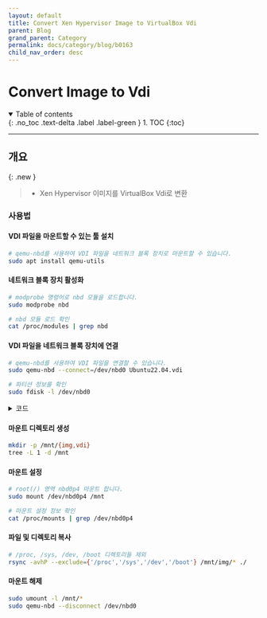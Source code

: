 ```yaml
---
layout: default
title: Convert Xen Hypervisor Image to VirtualBox Vdi
parent: Blog
grand_parent: Category
permalink: docs/category/blog/b0163
child_nav_order: desc
---
```


# Convert Image to Vdi

<details open markdown="block">
  <summary>
    Table of contents
  </summary>
  {: .no_toc .text-delta .label .label-green }
1. TOC
{:toc}
</details>

---

## 개요

{: .new }
> - Xen Hypervisor 이미지를 VirtualBox Vdi로 변환

### 사용법

#### VDI 파일을 마운트할 수 있는 툴 설치

```bash
# qemu-nbd를 사용하여 VDI 파일을 네트워크 블록 장치로 마운트할 수 있습니다.
sudo apt install qemu-utils
```

#### 네트워크 블록 장치 활성화

```bash
# modprobe 명령어로 nbd 모듈을 로드합니다.
sudo modprobe nbd

# nbd 모듈 로드 확인
cat /proc/modules | grep nbd
```

#### VDI 파일을 네트워크 블록 장치에 연결

```bash
# qemu-nbd를 사용하여 VDI 파일을 연결할 수 있습니다.
sudo qemu-nbd --connect=/dev/nbd0 Ubuntu22.04.vdi

# 파티션 정보를 확인
sudo fdisk -l /dev/nbd0
```

<details markdown="block">
  <summary>
    코드
  </summary>
  {: .text-delta .label .label-green }
  
```bash
Disk /dev/nbd0: 50 GiB, 53687091200 bytes, 104857600 sectors
Units: sectors of 1 * 512 = 512 bytes
Sector size (logical/physical): 512 bytes / 512 bytes
I/O size (minimum/optimal): 512 bytes / 512 bytes
Disklabel type: gpt
Disk identifier: 494A81D7-AB47-40E3-B4DC-CCFF4BCA7732

Device         Start       End  Sectors Size Type
/dev/nbd0p1     2048      4095     2048   1M BIOS boot
/dev/nbd0p2     4096   2101247  2097152   1G Linux filesystem
/dev/nbd0p3  2101248  10489855  8388608   4G Linux filesystem
/dev/nbd0p4 10489856 104855551 94365696  45G Linux filesystem
```

</details>

#### 마운트 디렉토리 생성

```bash
mkdir -p /mnt/{img,vdi}
tree -L 1 -d /mnt
```

#### 마운트 설정

```bash
# root(/) 영역 nbd0p4 마운트 합니다.
sudo mount /dev/nbd0p4 /mnt

# 마운트 설정 정보 확인
cat /proc/mounts | grep /dev/nbd0p4
```

#### 파일 및 디렉토리 복사

```bash
# /proc, /sys, /dev, /boot 디렉토리들 제외
rsync -avhP --exclude={'/proc','/sys','/dev','/boot'} /mnt/img/* ./
```

#### 마운트 해제

```bash
sudo umount -l /mnt/*
sudo qemu-nbd --disconnect /dev/nbd0
```
